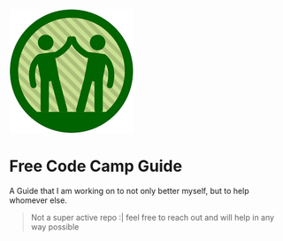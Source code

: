 ![Logo](logo.png)
# Free Code Camp Guide  

A Guide that I am working on to not only better myself, but to help whomever else.   


>Not a super active repo :| feel free to reach out and will help in any way possible
